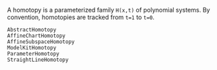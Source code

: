 A homotopy is a parameterized family ``H(x,t)`` of polynomial systems.
By convention, homotopies are tracked from ``t=1`` to ``t=0``.

```@docs
AbstractHomotopy
AffineChartHomotopy
AffineSubspaceHomotopy
ModelKitHomotopy
ParameterHomotopy
StraightLineHomotopy
```

